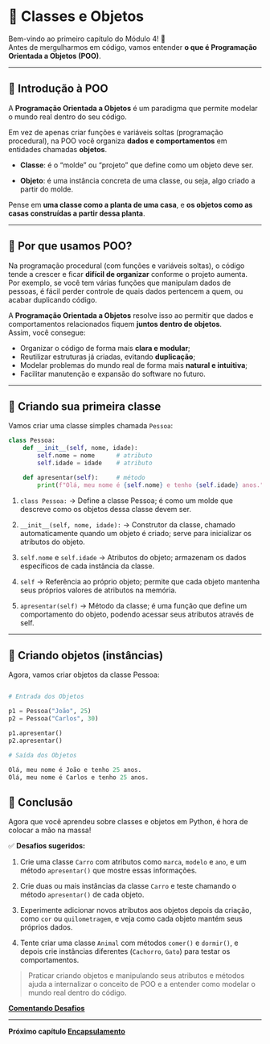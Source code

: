 # 📘 Classes e Objetos

Bem-vindo ao primeiro capítulo do Módulo 4! 🚀  
Antes de mergulharmos em código, vamos entender **o que é Programação Orientada a Objetos (POO)**.  

---

## 🔹 Introdução à POO

A **Programação Orientada a Objetos** é um paradigma que permite modelar o mundo real dentro do seu código.  

Em vez de apenas criar funções e variáveis soltas (programação procedural), na POO você organiza **dados e comportamentos** em entidades chamadas **objetos**.  

- **Classe**: é o “molde” ou “projeto” que define como um objeto deve ser.  

- **Objeto**: é uma instância concreta de uma classe, ou seja, algo criado a partir do molde.  

Pense em **uma classe como a planta de uma casa**, e **os objetos como as casas construídas a partir dessa planta**.  

---

## 📖 Por que usamos POO?

Na programação procedural (com funções e variáveis soltas), o código tende a crescer e ficar **difícil de organizar** conforme o projeto aumenta.  
Por exemplo, se você tem várias funções que manipulam dados de pessoas, é fácil perder controle de quais dados pertencem a quem, ou acabar duplicando código.

A **Programação Orientada a Objetos** resolve isso ao permitir que dados e comportamentos relacionados fiquem **juntos dentro de objetos**.  
Assim, você consegue:

- Organizar o código de forma mais **clara e modular**;  
- Reutilizar estruturas já criadas, evitando **duplicação**;  
- Modelar problemas do mundo real de forma mais **natural e intuitiva**;  
- Facilitar manutenção e expansão do software no futuro.

---

## 📖 Criando sua primeira classe

Vamos criar uma classe simples chamada `Pessoa`:

```python
class Pessoa:
    def __init__(self, nome, idade):
        self.nome = nome      # atributo
        self.idade = idade    # atributo

    def apresentar(self):     # método
        print(f"Olá, meu nome é {self.nome} e tenho {self.idade} anos.")
```

1. ``class Pessoa:`` → Define a classe Pessoa; é como um molde que descreve como os objetos dessa classe devem ser.

2. ``__init__(self, nome, idade):`` → Construtor da classe, chamado automaticamente quando um objeto é criado; serve para inicializar os atributos do objeto.

3. ``self.nome`` e ``self.idade`` → Atributos do objeto; armazenam os dados específicos de cada instância da classe.

4. ``self`` → Referência ao próprio objeto; permite que cada objeto mantenha seus próprios valores de atributos na memória.

5. ``apresentar(self)`` → Método da classe; é uma função que define um comportamento do objeto, podendo acessar seus atributos através de self.

---

## 📖 Criando objetos (instâncias)

Agora, vamos criar objetos da classe Pessoa:

```python

# Entrada dos Objetos

p1 = Pessoa("João", 25)
p2 = Pessoa("Carlos", 30)

p1.apresentar()
p2.apresentar()

# Saída dos Objetos

Olá, meu nome é João e tenho 25 anos.
Olá, meu nome é Carlos e tenho 25 anos.

```

## 📝 Conclusão

Agora que você aprendeu sobre classes e objetos em Python, é hora de colocar a mão na massa!  

✅ **Desafios sugeridos:**

1. Crie uma classe `Carro` com atributos como `marca`, `modelo` e `ano`, e um método `apresentar()` que mostre essas informações.  

2. Crie duas ou mais instâncias da classe `Carro` e teste chamando o método `apresentar()` de cada objeto.  

3. Experimente adicionar novos atributos aos objetos depois da criação, como `cor` ou `quilometragem`, e veja como cada objeto mantém seus próprios dados.  

4. Tente criar uma classe `Animal` com métodos `comer()` e `dormir()`, e depois crie instâncias diferentes (`Cachorro`, `Gato`) para testar os comportamentos.  

> Praticar criando objetos e manipulando seus atributos e métodos ajuda a internalizar o conceito de POO e a entender como modelar o mundo real dentro do código.  

**[Comentando Desafios](desafios/README.md)**

---

**Próximo capítulo [Encapsulamento](../aula_02/02_encapsulamento.md)**
